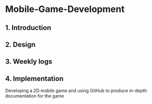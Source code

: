 # Mobile-Game-Development
## 1. Introduction
## 2. Design 
## 3. Weekly logs
## 4. Implementation
Developing a 2D mobile game and using GitHub to produce in-depth documentation for the game
